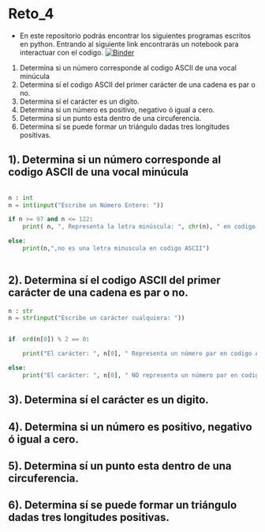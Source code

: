 
# Reto_4
- En este repositorio podrás encontrar los siguientes programas escritos en python.
Entrando al siguiente link encontrarás un notebook para interactuar con el codigo.
[![Binder](https://mybinder.org/badge_logo.svg)](https://mybinder.org/v2/git/https%3A%2F%2Fgithub.com%2FFakerPachanguero%2FReto_4/main?labpath=nb_Repo_4.ipynb)

1. Determina si un número corresponde al codigo ASCII de una vocal minúcula
2. Determina sí el codigo ASCII del primer carácter de una cadena es par o no.
3. Determina sí el carácter es un digito.
4. Determina si un número es positivo, negativo ó igual a cero.
5. Determina sí un punto esta dentro de una circuferencia.
6. Determina sí se puede formar un triángulo dadas tres longitudes positivas.

## 1). Determina si un número corresponde al codigo ASCII de una vocal minúcula
```python
  
n : int
n = int(input("Escribe un Número Entero: "))

if n >= 97 and n <= 122:
    print( n, ", Representa la letra minúscula: ", chr(n), " en codigo ASCII" )

else:
    print(n,",no es una letra minuscula en codigo ASCII")
     
```

## 2). Determina sí el codigo ASCII del primer carácter de una cadena es par o no.
```python
n : str
n = str(input("Escribe un carácter cualquiera: "))


if  ord(n[0]) % 2 == 0:

    print("El carácter: ", n[0], " Representa un número par en codigo ASCII")

else:
    print("El carácter: ", n[0], " NO representa un número par en codigo ASCII")
```
## 3). Determina sí el carácter es un digito.

## 4). Determina si un número es positivo, negativo ó igual a cero.
## 5). Determina sí un punto esta dentro de una circuferencia.
## 6). Determina sí se puede formar un triángulo dadas tres longitudes positivas.




